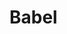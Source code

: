 <!--
 * @Description: 
 * @Author: wsy
 * @Date: 2022-11-29 14:48:34
 * @LastEditTime: 2022-11-29 14:48:40
 * @LastEditors: wsy
-->
# Babel
